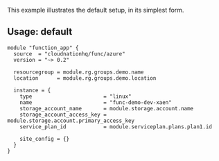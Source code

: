 This example illustrates the default setup, in its simplest form.

## Usage: default

```hcl
module "function_app" {
  source  = "cloudnationhq/func/azure"
  version = "~> 0.2"

  resourcegroup = module.rg.groups.demo.name
  location      = module.rg.groups.demo.location

  instance = {
    type                       = "linux"
    name                       = "func-demo-dev-xaen"
    storage_account_name       = module.storage.account.name
    storage_account_access_key = module.storage.account.primary_access_key
    service_plan_id            = module.serviceplan.plans.plan1.id

    site_config = {}
  }
}
```
